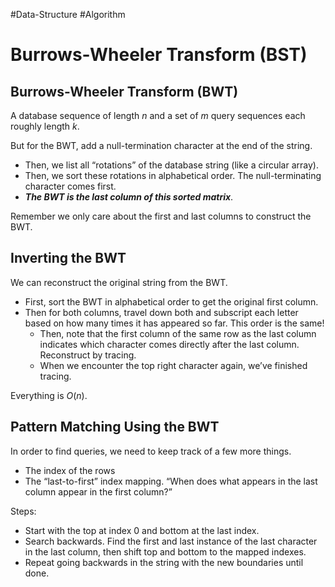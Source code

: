 #Data-Structure #Algorithm 
# Burrows-Wheeler Transform (BST)

## Burrows-Wheeler Transform (BWT)

A database sequence of length $n$ and a set of $m$ query sequences each roughly length $k$.

But for the BWT, add a null-termination character at the end of the string.

-   Then, we list all “rotations” of the database string (like a circular array).
-   Then, we sort these rotations in alphabetical order. The null-terminating character comes first.
-   _**The BWT is the last column of this sorted matrix**_.

Remember we only care about the first and last columns to construct the BWT.

## Inverting the BWT

We can reconstruct the original string from the BWT.

-   First, sort the BWT in alphabetical order to get the original first column.
-   Then for both columns, travel down both and subscript each letter based on how many times it has appeared so far. This order is the same!
    -   Then, note that the first column of the same row as the last column indicates which character comes directly after the last column. Reconstruct by tracing.
    -   When we encounter the top right character again, we’ve finished tracing.

Everything is $O(n)$.

## Pattern Matching Using the BWT

In order to find queries, we need to keep track of a few more things.

-   The index of the rows
-   The “last-to-first” index mapping. “When does what appears in the last column appear in the first column?”

Steps:

-   Start with the top at index 0 and bottom at the last index.
-   Search backwards. Find the first and last instance of the last character in the last column, then shift top and bottom to the mapped indexes.
-   Repeat going backwards in the string with the new boundaries until done.